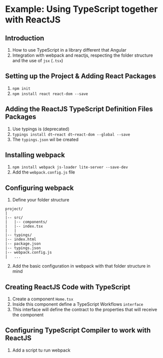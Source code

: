 Example: Using TypeScript together with ReactJS
===============================================

Introduction
------------
1. How to use TypeScript in a library different that Angular
2. Integration with webpack and reactjs, respecting the folder structure and the use of `jsx` (`.tsx`)

Setting up the Project & Adding React Packages
-----------------------------------------
1. `npm init`
2. `npm install react react-dom --save`

Adding the ReactJS TypeScript Definition Files Packages
-------------------------------------------------------
1. Use typings is (deprecated)
2. `typings install dt~react dt~react-dom --global --save`
3. The `typings.json` wil be created

Installing webpack
------------------
1. `npm install webpack js-loader lite-server --save-dev`
2. Add the `webpack.config.js` file

Configuring webpack
-------------------
1. Define your folder structure
```
project/
|
|-- src/
|   |-- components/
|   |-- index.tsx
|   |
|-- typings/
|-- index.html
|-- package.json
|-- typings.json
|-- webpack.config.js
|   ...
```

2. Add the basic configuration in webpack with that folder structure in mind

Creating ReactJS Code with TypeScript
-------------------------------------
1. Create a component `Home.tsx`
2. Inside this component define a TypeScript Workflows `interface`
3. This interface will define the contract to the properties that will receive the component

Configuring TypeScript Compiler to work with ReactJS
----------------------------------------------------
1. Add a script tu run webpack
